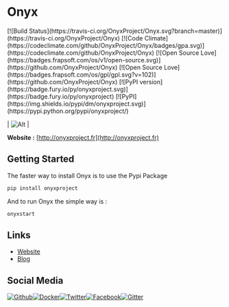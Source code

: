 # Onyx
<snippet>
[![Build Status](https://travis-ci.org/OnyxProject/Onyx.svg?branch=master)](https://travis-ci.org/OnyxProject/Onyx) [![Code Climate](https://codeclimate.com/github/OnyxProject/Onyx/badges/gpa.svg)](https://codeclimate.com/github/OnyxProject/Onyx) [![Open Source Love](https://badges.frapsoft.com/os/v1/open-source.svg)](https://github.com/OnyxProject/Onyx) [![Open Source Love](https://badges.frapsoft.com/os/gpl/gpl.svg?v=102)](https://github.com/OnyxProject/Onyx) [![PyPI version](https://badge.fury.io/py/onyxproject.svg)](https://badge.fury.io/py/onyxproject) [![PyPI](https://img.shields.io/pypi/dm/onyxproject.svg)](https://pypi.python.org/pypi/onyxproject/)

| ![Alt](http://nsa38.casimages.com/img/2016/12/22/161222041304330268.png) |


**Website :** [http://onyxproject.fr](http://onyxproject.fr)

## Getting Started

The faster way to install Onyx is to use the Pypi Package


```bash
pip install onyxproject
```

And to run Onyx the simple way is :

```bash
onyxstart
```

## Links

- [Website](http://onyxlabs.fr)
- [Blog](http://onyxlabs.fr/blog)

## Social Media

[![Github](https://github.frapsoft.com/social/github.png)](https://github.com/OnyxProject/Onyx)[![Docker](https://github.frapsoft.com/social/docker.png)](https://hub.docker.com/r/onyxproject/onyx/)[![Twitter](https://github.frapsoft.com/social/twitter.png)](https://twitter.com/LabsOnyx)[![Facebook](https://github.frapsoft.com/social/facebook.png)](https://www.facebook.com/LabsOnyx/)[![Gitter](https://github.frapsoft.com/social/gitter.png)](https://gitter.im/onyxproject)


</snippet>
